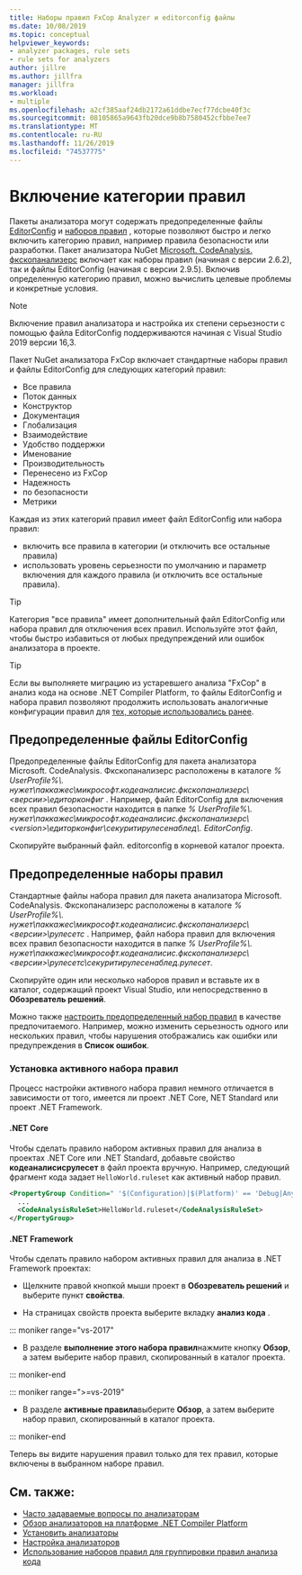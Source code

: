 ```yaml
---
title: Наборы правил FxCop Analyzer и editorconfig файлы
ms.date: 10/08/2019
ms.topic: conceptual
helpviewer_keywords:
- analyzer packages, rule sets
- rule sets for analyzers
author: jillre
ms.author: jillfra
manager: jillfra
ms.workload:
- multiple
ms.openlocfilehash: a2cf385aaf24db2172a61ddbe7ecf77dcbe40f3c
ms.sourcegitcommit: 08105865a9643fb20dce9b8b7580452cfbbe7ee7
ms.translationtype: MT
ms.contentlocale: ru-RU
ms.lasthandoff: 11/26/2019
ms.locfileid: "74537775"
---
```

# <a name="enable-a-category-of-rules"></a>Включение категории правил

Пакеты анализатора могут содержать предопределенные файлы [EditorConfig](use-roslyn-analyzers.md#rule-severity) и [наборов правил](using-rule-sets-to-group-code-analysis-rules.md) , которые позволяют быстро и легко включить категорию правил, например правила безопасности или разработки. Пакет анализатора NuGet [Microsoft. CodeAnalysis. фкскопанализерс](https://www.nuget.org/packages/Microsoft.CodeAnalysis.FxCopAnalyzers/) включает как наборы правил (начиная с версии 2.6.2), так и файлы EditorConfig (начиная с версии 2.9.5). Включив определенную категорию правил, можно вычислить целевые проблемы и конкретные условия.

> [!NOTE]
> Включение правил анализатора и настройка их степени серьезности с помощью файла EditorConfig поддерживаются начиная с Visual Studio 2019 версии 16,3.

Пакет NuGet анализатора FxCop включает стандартные наборы правил и файлы EditorConfig для следующих категорий правил:

- Все правила
- Поток данных
- Конструктор
- Документация
- Глобализация
- Взаимодействие
- Удобство поддержки
- Именование
- Производительность
- Перенесено из FxCop
- Надежность
- по безопасности
- Метрики

Каждая из этих категорий правил имеет файл EditorConfig или набора правил:

- включить все правила в категории (и отключить все остальные правила)
- использовать уровень серьезности по умолчанию и параметр включения для каждого правила (и отключить все остальные правила).

> [!TIP]
> Категория "все правила" имеет дополнительный файл EditorConfig или набора правил для отключения всех правил. Используйте этот файл, чтобы быстро избавиться от любых предупреждений или ошибок анализатора в проекте.

> [!TIP]
> Если вы выполняете миграцию из устаревшего анализа "FxCop" в анализ кода на основе .NET Compiler Platform, то файлы EditorConfig и набора правил позволяют продолжить использовать аналогичные конфигурации правил для [тех, которые использовались ранее](rule-set-reference.md).

## <a name="predefined-editorconfig-files"></a>Предопределенные файлы EditorConfig

Предопределенные файлы EditorConfig для пакета анализатора Microsoft. CodeAnalysis. Фкскопанализерс расположены в каталоге *% UserProfile%\\. нужет\паккажес\микрософт.кодеаналисис.фкскопанализерс\\\<версии\>\едиторконфиг* . Например, файл EditorConfig для включения всех правил безопасности находится в папке *% UserProfile%\\. нужет\паккажес\микрософт.кодеаналисис.фкскопанализерс\\\<version\>\едиторконфиг\секуритирулесенаблед\\. EditorConfig*.

Скопируйте выбранный файл. editorconfig в корневой каталог проекта.

## <a name="predefined-rule-sets"></a>Предопределенные наборы правил

Стандартные файлы набора правил для пакета анализатора Microsoft. CodeAnalysis. Фкскопанализерс расположены в каталоге *% UserProfile%\\. нужет\паккажес\микрософт.кодеаналисис.фкскопанализерс\\\<версии\>\рулесетс* . Например, файл набора правил для включения всех правил безопасности находится в папке *% UserProfile%\\. нужет\паккажес\микрософт.кодеаналисис.фкскопанализерс\\\<версии\>\рулесетс\секуритирулесенаблед.рулесет*.

Скопируйте один или несколько наборов правил и вставьте их в каталог, содержащий проект Visual Studio, или непосредственно в **Обозреватель решений**.

Можно также [настроить предопределенный набор правил](how-to-create-a-custom-rule-set.md) в качестве предпочитаемого. Например, можно изменить серьезность одного или нескольких правил, чтобы нарушения отображались как ошибки или предупреждения в **Список ошибок**.

### <a name="set-the-active-rule-set"></a>Установка активного набора правил

Процесс настройки активного набора правил немного отличается в зависимости от того, имеется ли проект .NET Core, NET Standard или проект .NET Framework.

#### <a name="net-core"></a>.NET Core

Чтобы сделать правило набором активных правил для анализа в проектах .NET Core или .NET Standard, добавьте свойство **кодеаналисисрулесет** в файл проекта вручную. Например, следующий фрагмент кода задает `HelloWorld.ruleset` как активный набор правил.

```xml
<PropertyGroup Condition=" '$(Configuration)|$(Platform)' == 'Debug|AnyCPU' ">
  ...
  <CodeAnalysisRuleSet>HelloWorld.ruleset</CodeAnalysisRuleSet>
</PropertyGroup>
```

#### <a name="net-framework"></a>.NET Framework

Чтобы сделать правило набором активных правил для анализа в .NET Framework проектах:

- Щелкните правой кнопкой мыши проект в **Обозреватель решений** и выберите пункт **свойства**.

- На страницах свойств проекта выберите вкладку **анализ кода** .

::: moniker range="vs-2017"

- В разделе **выполнение этого набора правил**нажмите кнопку **Обзор**, а затем выберите набор правил, скопированный в каталог проекта.

::: moniker-end

::: moniker range=">=vs-2019"

- В разделе **активные правила**выберите **Обзор**, а затем выберите набор правил, скопированный в каталог проекта.

::: moniker-end

   Теперь вы видите нарушения правил только для тех правил, которые включены в выбранном наборе правил.

## <a name="see-also"></a>См. также:

- [Часто задаваемые вопросы по анализаторам](analyzers-faq.md)
- [Обзор анализаторов на платформе .NET Compiler Platform](roslyn-analyzers-overview.md)
- [Установить анализаторы](install-roslyn-analyzers.md)
- [Настройка анализаторов](use-roslyn-analyzers.md)
- [Использование наборов правил для группировки правил анализа кода](using-rule-sets-to-group-code-analysis-rules.md)
